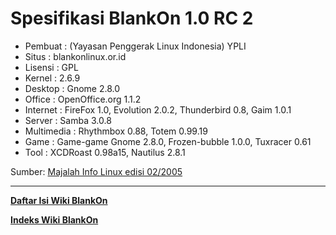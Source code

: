 # Spesifikasi BlankOn 1.0 RC 2

  * Pembuat : (Yayasan Penggerak Linux Indonesia) YPLI
  * Situs : blankonlinux.or.id
  * Lisensi : GPL
  * Kernel : 2.6.9
  * Desktop : Gnome 2.8.0
  * Office : OpenOffice.org 1.1.2
  * Internet : FireFox 1.0, Evolution 2.0.2, Thunderbird 0.8, Gaim 1.0.1
  * Server : Samba 3.0.8
  * Multimedia : Rhythmbox 0.88, Totem 0.99.19
  * Game : Game-game Gnome 2.8.0, Frozen-bubble 1.0.0, Tuxracer 0.61
  * Tool : XCDRoast 0.98a15, Nautilus 2.8.1

Sumber: [Majalah Info Linux edisi 02/2005](/Assets/Others/UlasanBlankOn1.pdf)


---
[**Daftar Isi Wiki BlankOn**](/wiki/DaftarIsi/index.html)
 
[**Indeks Wiki BlankOn**](/wiki/Indeks.html)



